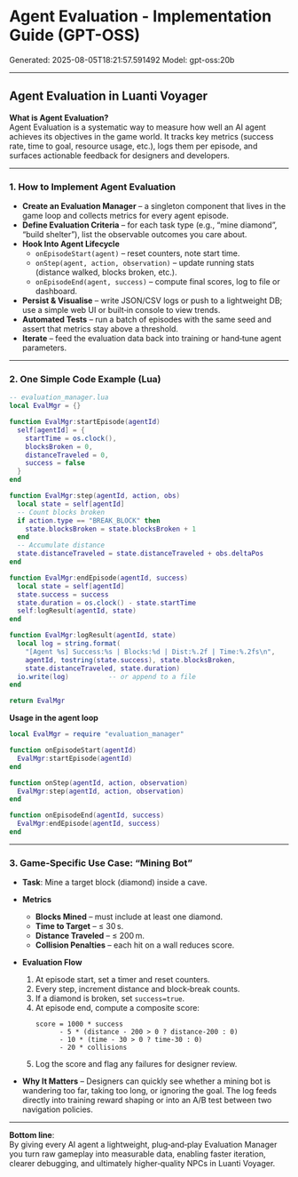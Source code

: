 # Agent Evaluation - Implementation Guide (GPT-OSS)

Generated: 2025-08-05T18:21:57.591492
Model: gpt-oss:20b

---

## Agent Evaluation in Luanti Voyager  
**What is Agent Evaluation?**  
Agent Evaluation is a systematic way to measure how well an AI agent achieves its objectives in the game world. It tracks key metrics (success rate, time to goal, resource usage, etc.), logs them per episode, and surfaces actionable feedback for designers and developers.

---

### 1. How to Implement Agent Evaluation

* **Create an Evaluation Manager** – a singleton component that lives in the game loop and collects metrics for every agent episode.  
* **Define Evaluation Criteria** – for each task type (e.g., “mine diamond”, “build shelter”), list the observable outcomes you care about.  
* **Hook Into Agent Lifecycle**  
  * `onEpisodeStart(agent)` – reset counters, note start time.  
  * `onStep(agent, action, observation)` – update running stats (distance walked, blocks broken, etc.).  
  * `onEpisodeEnd(agent, success)` – compute final scores, log to file or dashboard.  
* **Persist & Visualise** – write JSON/CSV logs or push to a lightweight DB; use a simple web UI or built‑in console to view trends.  
* **Automated Tests** – run a batch of episodes with the same seed and assert that metrics stay above a threshold.  
* **Iterate** – feed the evaluation data back into training or hand‑tune agent parameters.

---

### 2. One Simple Code Example (Lua)

```lua
-- evaluation_manager.lua
local EvalMgr = {}

function EvalMgr:startEpisode(agentId)
  self[agentId] = {
    startTime = os.clock(),
    blocksBroken = 0,
    distanceTraveled = 0,
    success = false
  }
end

function EvalMgr:step(agentId, action, obs)
  local state = self[agentId]
  -- Count blocks broken
  if action.type == "BREAK_BLOCK" then
    state.blocksBroken = state.blocksBroken + 1
  end
  -- Accumulate distance
  state.distanceTraveled = state.distanceTraveled + obs.deltaPos
end

function EvalMgr:endEpisode(agentId, success)
  local state = self[agentId]
  state.success = success
  state.duration = os.clock() - state.startTime
  self:logResult(agentId, state)
end

function EvalMgr:logResult(agentId, state)
  local log = string.format(
    "[Agent %s] Success:%s | Blocks:%d | Dist:%.2f | Time:%.2fs\n",
    agentId, tostring(state.success), state.blocksBroken,
    state.distanceTraveled, state.duration)
  io.write(log)          -- or append to a file
end

return EvalMgr
```

**Usage in the agent loop**

```lua
local EvalMgr = require "evaluation_manager"

function onEpisodeStart(agentId)
  EvalMgr:startEpisode(agentId)
end

function onStep(agentId, action, observation)
  EvalMgr:step(agentId, action, observation)
end

function onEpisodeEnd(agentId, success)
  EvalMgr:endEpisode(agentId, success)
end
```

---

### 3. Game‑Specific Use Case: “Mining Bot”

* **Task**: Mine a target block (diamond) inside a cave.  
* **Metrics**  
  * **Blocks Mined** – must include at least one diamond.  
  * **Time to Target** – ≤ 30 s.  
  * **Distance Traveled** – ≤ 200 m.  
  * **Collision Penalties** – each hit on a wall reduces score.  
* **Evaluation Flow**  
  1. At episode start, set a timer and reset counters.  
  2. Every step, increment distance and block‑break counts.  
  3. If a diamond is broken, set `success=true`.  
  4. At episode end, compute a composite score:  
     ```
     score = 1000 * success
           - 5 * (distance - 200 > 0 ? distance-200 : 0)
           - 10 * (time - 30 > 0 ? time-30 : 0)
           - 20 * collisions
     ```  
  5. Log the score and flag any failures for designer review.

* **Why It Matters** – Designers can quickly see whether a mining bot is wandering too far, taking too long, or ignoring the goal. The log feeds directly into training reward shaping or into an A/B test between two navigation policies.

---

**Bottom line**:  
By giving every AI agent a lightweight, plug‑and‑play Evaluation Manager you turn raw gameplay into measurable data, enabling faster iteration, clearer debugging, and ultimately higher‑quality NPCs in Luanti Voyager.